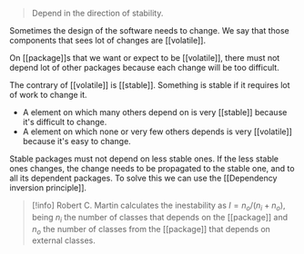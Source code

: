 > Depend in the direction of stability.

Sometimes the design of the software needs to change. We say that those components that sees lot of changes are [[volatile]].

On [[package]]s that we want or expect to be [[volatile]], there must not depend lot of other packages because each change will be too difficult.

The contrary of [[volatile]] is [[stable]]. Something is stable if it requires lot of work to change it.
- A element on which many others depend on is very [[stable]] because it's difficult to change.
- A element on which none or very few others depends is very [[volatile]] because it's easy to change.

Stable packages must not depend on less stable ones. If the less stable ones changes, the change needs to be propagated to the stable one, and to all its dependent packages. To solve this we can use the [[Dependency inversion principle]].

> [!info]
> Robert C. Martin calculates the inestability as $I = n_o / (n_i + n_o)$, being $n_i$ the number of classes that depends on the [[package]] and $n_o$ the number of classes from the [[package]] that depends on external classes.


